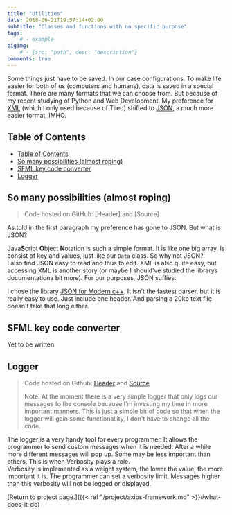 ```yaml
---
title: "Utilities"
date: 2018-06-21T19:57:14+02:00
subtitle: "Classes and functions with no specific purpose"
tags: 
    # - example
bigimg: 
    # - {src: "path", desc: "description"}
comments: true
---
```

Some things just have to be saved. In our case configurations. To make life easier for both of us (computers and humans), data is saved in a special format. There are many formats that we can choose from. But because of my recent studying of Python and Web Development. My preference for [XML](https://www.w3.org/XML/) (which I only used because of Tiled) shifted to [JSON](https://www.json.org/), a much more easier format, IMHO.
<!--more-->

## Table of Contents
- [Table of Contents](#Table-of-Contents)
- [So many possibilities (almost roping)](#So-many-possibilities-almost-roping)
- [SFML key code converter](#SFML-key-code-converter)
- [Logger](#Logger)

## So many possibilities (almost roping)
> Code hosted on GitHub: [Header] and [Source]

As told in the first paragraph my preference has gone to JSON. But what is JSON?

**J**ava**S**cript **O**bject **N**otation is such a simple format. It is like one big array. Is consist of key and values, just like our `Data` class. So why not JSON?  
I also find JSON easy to read and thus to edit. XML is also quite easy, but accessing XML is another story (or maybe I should've studied the librarys documentationa bit more). For our purposes, JSON suffies.

I chose the library [JSON for Modern c++](https://nlohmann.github.io/json/). It isn't the fastest parser, but it is really easy to use. Just include one header. And parsing a 20kb text file doesn't take that long either.

## SFML key code converter
Yet to be written

## Logger
> Code hosted on Github: [Header](https://github.com/antjowie/Axios-framework/blob/master/include/Axios/Logger.h) and [Source](https://github.com/antjowie/Axios-framework/blob/master/src/Axios/Logger.cpp)
> 
> Note: At the moment there is a very simple logger that only logs our messages to the console because I'm investing my time in more important manners. This is just a simple bit of code so that when the logger will gain some functionallity, I don't have to change all the code.

The logger is a very handy tool for every programmer. It allows the programmer to send custom messages when it is needed. After a while more different messages will pop up. Some may be less important than others. This is when Verbosity plays a role.  
Verbosity is implemented as a weight system, the lower the value, the more important it is. The programmer can set a verbosity limit. Messages higher than this verbosity will not be logged or displayed. 

[Return to project page.]({{< ref "/project/axios-framework.md" >}}#what-does-it-do)
